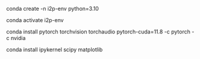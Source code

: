conda create -n i2p-env python=3.10

conda activate i2p-env

conda install pytorch torchvision torchaudio pytorch-cuda=11.8 -c pytorch -c nvidia

conda install ipykernel scipy matplotlib

